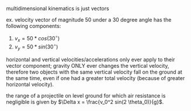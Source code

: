 multidimensional kinematics is just vectors

ex. velocity vector of magnitude 50 under a 30 degree angle has the following
components:
1. $v_x = 50 * cos(30^{\circ})$
2. $v_y = 50 * sin(30^{\circ})$

horizontal and vertical velocities/accelerations only ever apply to their vector
component; gravity ONLY ever changes the vertical velocity, therefore 
two objects with the same vertical velocity fall on the ground at the same time,
even if one had a greater total velocity (because of greater horizontal velocity).

the range of a projectile on level ground for which air resistance is negligible
is given by $\Delta x = \frac{v_0^2 sin(2 \theta_0)}{g}$.
